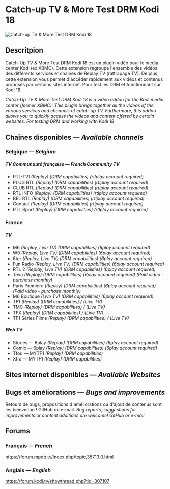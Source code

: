 # Catch-up TV & More Test DRM Kodi 18
![Catch-up TV & More Test DRM Kodi 18](https://github.com/Catch-up-TV-and-More/plugin.video.catchuptvandmoretestdrmkodi18/blob/master/icon.png)

## Descritpion
Catch-Up TV & More Test DRM Kodi 18 est un plugin vidéo pour le media center Kodi (ex XBMC).
Cette extension regroupe l'ensemble des vidéos des différents services et chaînes de Replay TV (rattrapage TV). De plus, cette extension vous permet d'accéder rapidement aux vidéos et contenus proposés par certains sites internet. Pour test les DRM et fonctionnant sur Kodi 18.

*Catch-Up TV & More Test DRM Kodi 18 is a video addon for the Kodi media center (former XBMC).*
*This plugin brings together all the videos of the various services and channels of catch-up TV. Furthermore, this addon allows you to quickly access the videos and content offered by certain websites. For testing DRM and working with Kodi 18*

## Chaînes disponibles — *Available channels*
### Belgique — *Belgium*
##### TV Communauté française — *French Community TV*
- RTL-TVI *(Replay) (DRM capabilities) (rtlplay account required)*
- PLUG RTL *(Replay) (DRM capabilities) (rtlplay account required)*
- CLUB RTL *(Replay) (DRM capabilities) (rtlplay account required)*
- RTL INFO *(Replay) (DRM capabilities) (rtlplay account required)*
- BEL RTL *(Replay) (DRM capabilities) (rtlplay account required)*
- Contact *(Replay) (DRM capabilities) (rtlplay account required)*
- RTL Sport *(Replay) (DRM capabilities) (rtlplay account required)*

### France
##### TV
- M6 *(Replay, Live TV) (DRM capabilities) (6play account required)*
- W9 *(Replay, Live TV) (DRM capabilities) (6play account required)*
- 6ter *(Replay, Live TV) (DRM capabilities) (6play account required)*
- Fun Radio *(Replay, Live TV) (DRM capabilities) (6play account required)*
- RTL 2 *(Replay, Live TV) (DRM capabilities) (6play account required)*
- Teva *(Replay) (DRM capabilities) (6play account required) (Paid video - purchase monthly)*
- Paris Première *(Replay) (DRM capabilities) (6play account required) (Paid video - purchase monthly)*
- M6 Boutique *(Live TV) (DRM capabilities) (6play account required)*
- TF1 *(Replay) (DRM capabilities) / (Live TV)*
- TMC *(Replay) (DRM capabilities) / (Live TV)*
- TFX *(Replay) (DRM capabilities) / (Live TV)*
- TF1 Séries Films *(Replay) (DRM capabilities) / (Live TV)*

##### Web TV
- Stories — 6play *(Replay) (DRM capabilities) (6play account required)*
- Comic — 6play *(Replay) (DRM capabilities) (6play account required)*
- Tfou — MYTF1 *(Replay) (DRM capabilities)*
- Xtra — MYTF1 *(Replay) (DRM capabilities)*

## Sites internet disponibles — *Available Websites*

## Bugs et améliorations — *Bugs and improvements*
Retours de bugs, propositions d'améliorations ou d'ajout de contenus sont les bienvenue ! GitHub ou e-mail.
*Bug reports, suggestions for improvements or content additions are welcome! GitHub or e-mail.*

## Forums
### Français — *French*
<https://forum.mpdb.tv/index.php/topic,35713.0.html>

### Anglais — *English*
<https://forum.kodi.tv/showthread.php?tid=307107>
